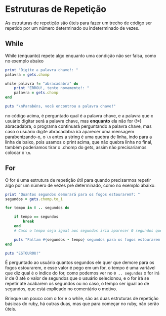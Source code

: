# Estruturas de Repetição

As estruturas de repetição são úteis para fazer um trecho de código ser repetido por um número determinado ou indeterminado de vezes.

## While

While (enquanto) repete algo enquanto uma condição não ser falsa, como no exemplo abaixo

```ruby
print "Digite a palavra chave!: "
palavra = gets.chomp

while palavra != "abracadabra" do
    print "ERROU!, tente novamente!: "
    palavra = gets.chomp
end

puts "\nParabéns, você encontrou a palavra chave!"
```

no código acima, é perguntado qual é a palavra chave, e a palavra que o usuário digitar será a palavra chave, mas **enquanto** ela não for (!=) abracadabra, o programa continuará perguntando a palavra chave, mas caso o usuário digite abracadabra irá aparecer uma mensagem parabenizando-o, o ``\n`` antes a string é uma quebra de linha, indo para a linha de baixo, pois usamos o print acima, que não quebra linha no final, também poderiamos tirar o .chomp do gets, assim não precisariamos colocar o ``\n``.

## For

O for é uma estrutura de repetição útil para quando precisarmos repetir algo por um número de vezes pré determinado, como no exemplo abaixo:

```ruby
print "Quantos segundos demorará para os fogos estourarem?: "
segundos = gets.chomp.to_i

for tempo in 0 .. segundos do

    if tempo == segundos 
	    break    
    end
    # Caso o tempo seja igual aos segundos iria aparecer 0 segundos que faltam para os fogos estourarem, por isso foi utilizado o break, que quebra a estrutura de repetição caso o tempo seja igual aos segundos.

    puts "Faltam #{segundos - tempo} segundos para os fogos estourarem!"
end

puts "ESTOUROU!"
```

É perguntado ao usuário quantos segundos ele quer que demore para os fogos estourarem, e esse valor é pego em um for, o tempo é uma variável que diz qual é o índice do for, como podemos ver no ``0 .. segundos`` o for irá ir de 0 até o valor de segundos que o usuário selecionou, e o for irá se repetir até acabarem os segundos ou no caso, o tempo ser igual ao de segundos, que está explicado no comentário o motivo.

Brinque um pouco com o for e o while, são as duas estruturas de repetição básicas do ruby, há outras duas, mas que para começar no ruby, não serão úteis.
